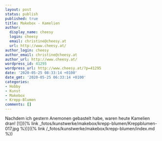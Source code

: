 ```yaml
---
layout: post
status: publish
published: true
title: Makebox - Kamelien
author:
  display_name: cheesy
  login: cheesy
  email: christine@cheesy.at
  url: http://www.cheesy.at/
author_login: cheesy
author_email: christine@cheesy.at
author_url: http://www.cheesy.at/
wordpress_id: 41295
wordpress_url: http://www.cheesy.at/?p=41295
date: '2020-05-25 08:33:14 +0100'
date_gmt: '2020-05-25 06:33:14 +0100'
categories:
- Hobby
- Kunst
- Makebox
- Krepp-Blumen
comments: []
---
```

Nachdem ich gestern Anemonen gebastelt habe, waren heute Kamelien dran!
[![]({% link _fotos/kunstwerke/makebox/krepp-blumen/Kreppblumen-017.jpg %})]({% link /_fotos/kunstwerke/makebox/krepp-blumen/index.md %})
